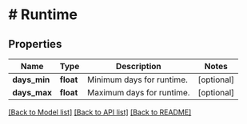 # # Runtime

## Properties

Name | Type | Description | Notes
------------ | ------------- | ------------- | -------------
**days_min** | **float** | Minimum days for runtime. | [optional]
**days_max** | **float** | Maximum days for runtime. | [optional]

[[Back to Model list]](../../README.md#models) [[Back to API list]](../../README.md#endpoints) [[Back to README]](../../README.md)
